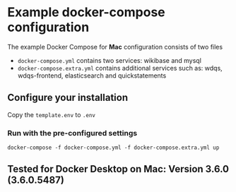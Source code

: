 # Example docker-compose configuration

The example Docker Compose for **Mac** configuration consists of two files

* `docker-compose.yml` contains two services: wikibase and mysql
* `docker-compose.extra.yml` contains additional services such as: wdqs, wdqs-frontend, elasticsearch and quickstatements 

## Configure your installation

Copy the `template.env` to `.env` 

### Run with the pre-configured settings

```
docker-compose -f docker-compose.yml -f docker-compose.extra.yml up
```
## Tested for Docker Desktop on Mac: Version 3.6.0 (3.6.0.5487)
